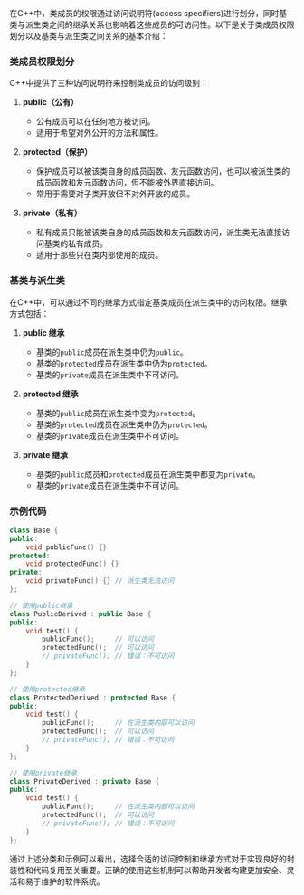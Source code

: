 在C++中，类成员的权限通过访问说明符(access specifiers)进行划分，同时基类与派生类之间的继承关系也影响着这些成员的可访问性。以下是关于类成员权限划分以及基类与派生类之间关系的基本介绍：

### 类成员权限划分

C++中提供了三种访问说明符来控制类成员的访问级别：

1. **public（公有）**
   - 公有成员可以在任何地方被访问。
   - 适用于希望对外公开的方法和属性。

2. **protected（保护）**
   - 保护成员可以被该类自身的成员函数、友元函数访问，也可以被派生类的成员函数和友元函数访问，但不能被外界直接访问。
   - 常用于需要对子类开放但不对外开放的成员。

3. **private（私有）**
   - 私有成员只能被该类自身的成员函数和友元函数访问，派生类无法直接访问基类的私有成员。
   - 适用于那些只在类内部使用的成员。

### 基类与派生类

在C++中，可以通过不同的继承方式指定基类成员在派生类中的访问权限。继承方式包括：

1. **public 继承**
   - 基类的`public`成员在派生类中仍为`public`。
   - 基类的`protected`成员在派生类中仍为`protected`。
   - 基类的`private`成员在派生类中不可访问。

2. **protected 继承**
   - 基类的`public`成员在派生类中变为`protected`。
   - 基类的`protected`成员在派生类中仍为`protected`。
   - 基类的`private`成员在派生类中不可访问。

3. **private 继承**
   - 基类的`public`成员和`protected`成员在派生类中都变为`private`。
   - 基类的`private`成员在派生类中不可访问。

### 示例代码

```cpp
class Base {
public:
    void publicFunc() {}
protected:
    void protectedFunc() {}
private:
    void privateFunc() {} // 派生类无法访问
};

// 使用public继承
class PublicDerived : public Base {
public:
    void test() {
        publicFunc();     // 可以访问
        protectedFunc();  // 可以访问
        // privateFunc(); // 错误：不可访问
    }
};

// 使用protected继承
class ProtectedDerived : protected Base {
public:
    void test() {
        publicFunc();     // 在派生类内部可以访问
        protectedFunc();  // 可以访问
        // privateFunc(); // 错误：不可访问
    }
};

// 使用private继承
class PrivateDerived : private Base {
public:
    void test() {
        publicFunc();     // 在派生类内部可以访问
        protectedFunc();  // 可以访问
        // privateFunc(); // 错误：不可访问
    }
};
```

通过上述分类和示例可以看出，选择合适的访问控制和继承方式对于实现良好的封装性和代码复用至关重要。正确的使用这些机制可以帮助开发者构建更加安全、灵活和易于维护的软件系统。